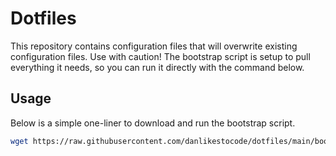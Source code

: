 # Dotfiles
This repository contains configuration files that will overwrite existing configuration files. Use with caution!
The bootstrap script is setup to pull everything it needs, so you can run it directly with the command below.

## Usage
Below is a simple one-liner to download and run the bootstrap script.
```sh
wget https://raw.githubusercontent.com/danlikestocode/dotfiles/main/bootstrap.sh && chmod u+x bootstrap.sh && ./bootstrap.sh
```
